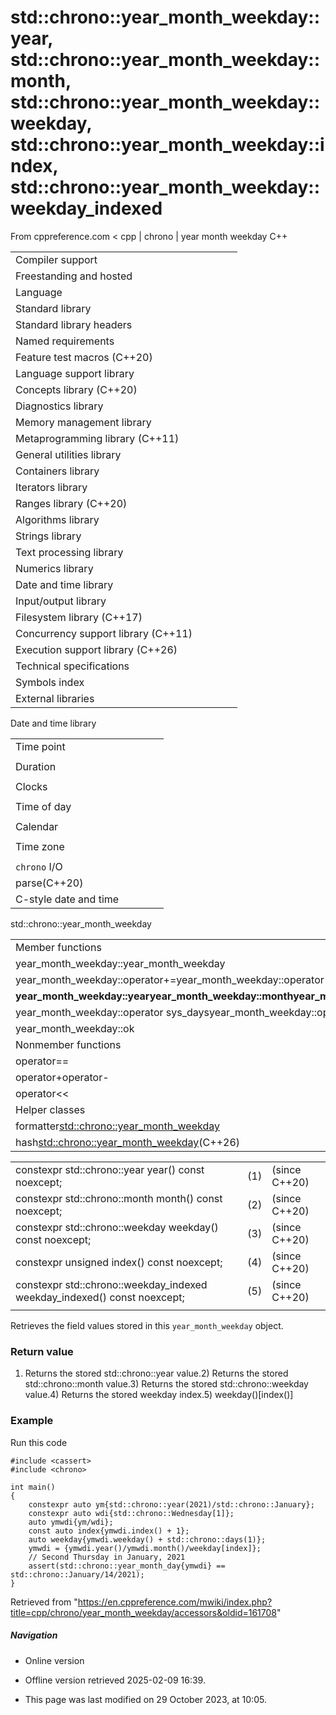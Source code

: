 # std::chrono::year_month_weekday::year, std::chrono::year_month_weekday::month, std::chrono::year_month_weekday::weekday, std::chrono::year_month_weekday::index, std::chrono::year_month_weekday::weekday_indexed

From cppreference.com
< cpp‎ | chrono‎ | year month weekday
C++

|  |  |  |  |  |
| --- | --- | --- | --- | --- |
| Compiler support | | | | |
| Freestanding and hosted | | | | |
| Language | | | | |
| Standard library | | | | |
| Standard library headers | | | | |
| Named requirements | | | | |
| Feature test macros (C++20) | | | | |
| Language support library | | | | |
| Concepts library (C++20) | | | | |
| Diagnostics library | | | | |
| Memory management library | | | | |
| Metaprogramming library (C++11) | | | | |
| General utilities library | | | | |
| Containers library | | | | |
| Iterators library | | | | |
| Ranges library (C++20) | | | | |
| Algorithms library | | | | |
| Strings library | | | | |
| Text processing library | | | | |
| Numerics library | | | | |
| Date and time library | | | | |
| Input/output library | | | | |
| Filesystem library (C++17) | | | | |
| Concurrency support library (C++11) | | | | |
| Execution support library (C++26) | | | | |
| Technical specifications | | | | |
| Symbols index | | | | |
| External libraries | | | | |

Date and time library

|  |  |  |  |  |
| --- | --- | --- | --- | --- |
| Time point | | | | |
| |  |  |  |  |  | | --- | --- | --- | --- | --- | | time_point(C++11) | | | | | | |  |  |  |  |  | | --- | --- | --- | --- | --- | | clock_time_conversion(C++20) | | | | | | |  |  |  |  |  | | --- | --- | --- | --- | --- | | clock_cast(C++20) | | | | | |
| Duration | | | | |
| |  |  |  |  |  | | --- | --- | --- | --- | --- | | duration(C++11) | | | | | |
| Clocks | | | | |
| |  |  |  |  |  | | --- | --- | --- | --- | --- | | system_clock(C++11) | | | | | | steady_clock(C++11) | | | | | | is_clock(C++20) | | | | | | |  |  |  |  |  | | --- | --- | --- | --- | --- | | utc_clock(C++20) | | | | | | tai_clock(C++20) | | | | | | high_resolution_clock(C++11) | | | | | | |  |  |  |  |  | | --- | --- | --- | --- | --- | | gps_clock(C++20) | | | | | | file_clock(C++20) | | | | | | local_t(C++20) | | | | | |
| Time of day | | | | |
| |  |  |  |  |  | | --- | --- | --- | --- | --- | | is_amis_pm(C++20)(C++20) | | | | | | |  |  |  |  |  | | --- | --- | --- | --- | --- | | make12make24(C++20)(C++20) | | | | | | |  |  |  |  |  | | --- | --- | --- | --- | --- | | hh_mm_ss(C++20) | | | | | |  | | | | | |
| Calendar | | | | |
| |  |  |  |  |  | | --- | --- | --- | --- | --- | | day(C++20) | | | | | | month(C++20) | | | | | | year(C++20) | | | | | | weekday(C++20) | | | | | | operator/(C++20) | | | | | | year_month_day(C++20) | | | | | | |  |  |  |  |  | | --- | --- | --- | --- | --- | | year_month_day_last(C++20) | | | | | | year_month_weekday(C++20) | | | | | | year_month_weekday_last(C++20) | | | | | | weekday_indexed(C++20) | | | | | | weekday_last(C++20) | | | | | | month_day(C++20) | | | | | | |  |  |  |  |  | | --- | --- | --- | --- | --- | | month_day_last(C++20) | | | | | | month_weekday(C++20) | | | | | | month_weekday_last(C++20) | | | | | | year_month(C++20) | | | | | | last_speclast(C++20)(C++20) | | | | | |
| Time zone | | | | |
| |  |  |  |  |  | | --- | --- | --- | --- | --- | | tzdb(C++20) | | | | | | tzdb_list(C++20) | | | | | | get_tzdbget_tzdb_listreload_tzdbremote_version(C++20)(C++20)(C++20)(C++20) | | | | | | sys_info(C++20) | | | | | | |  |  |  |  |  | | --- | --- | --- | --- | --- | | local_info(C++20) | | | | | | nonexistent_local_time(C++20) | | | | | | ambiguous_local_time(C++20) | | | | | | locate_zone(C++20) | | | | | | current_zone(C++20) | | | | | | time_zone(C++20) | | | | | | choose(C++20) | | | | | | |  |  |  |  |  | | --- | --- | --- | --- | --- | | zoned_traits(C++20) | | | | | | zoned_time(C++20) | | | | | | time_zone_link(C++20) | | | | | | leap_second(C++20) | | | | | | leap_second_info(C++20) | | | | | | get_leap_second_info(C++20) | | | | | |  | | | | | |
| `chrono` I/O | | | | |
| parse(C++20) | | | | |
| C-style date and time | | | | |

std::chrono::year_month_weekday

|  |  |  |  |  |
| --- | --- | --- | --- | --- |
| Member functions | | | | |
| year_month_weekday::year_month_weekday | | | | |
| year_month_weekday::operator+=year_month_weekday::operator-= | | | | |
| ****year_month_weekday::yearyear_month_weekday::monthyear_month_weekday::weekdayyear_month_weekday::indexyear_month_weekday::weekday_indexed**** | | | | |
| year_month_weekday::operator sys_daysyear_month_weekday::operator local_days | | | | |
| year_month_weekday::ok | | | | |
| Nonmember functions | | | | |
| operator== | | | | |
| operator+operator- | | | | |
| operator<< | | | | |
| Helper classes | | | | |
| formatter<std::chrono::year_month_weekday> | | | | |
| hash<std::chrono::year_month_weekday>(C++26) | | | | |

|  |  |  |
| --- | --- | --- |
| constexpr std::chrono::year year() const noexcept; | (1) | (since C++20) |
| constexpr std::chrono::month month() const noexcept; | (2) | (since C++20) |
| constexpr std::chrono::weekday weekday() const noexcept; | (3) | (since C++20) |
| constexpr unsigned index() const noexcept; | (4) | (since C++20) |
| constexpr std::chrono::weekday_indexed weekday_indexed() const noexcept; | (5) | (since C++20) |
|  |  |  |

Retrieves the field values stored in this `year_month_weekday` object.

### Return value

1) Returns the stored std::chrono::year value.2) Returns the stored std::chrono::month value.3) Returns the stored std::chrono::weekday value.4) Returns the stored weekday index.5) weekday()[index()]

### Example

Run this code

```
#include <cassert>
#include <chrono>
 
int main()
{
    constexpr auto ym{std::chrono::year(2021)/std::chrono::January};
    constexpr auto wdi{std::chrono::Wednesday[1]};
    auto ymwdi{ym/wdi};
    const auto index{ymwdi.index() + 1};
    auto weekday{ymwdi.weekday() + std::chrono::days(1)};
    ymwdi = {ymwdi.year()/ymwdi.month()/weekday[index]};
    // Second Thursday in January, 2021
    assert(std::chrono::year_month_day{ymwdi} == std::chrono::January/14/2021);
}

```

Retrieved from "<https://en.cppreference.com/mwiki/index.php?title=cpp/chrono/year_month_weekday/accessors&oldid=161708>"

##### Navigation

- Online version
- Offline version retrieved 2025-02-09 16:39.

- This page was last modified on 29 October 2023, at 10:05.